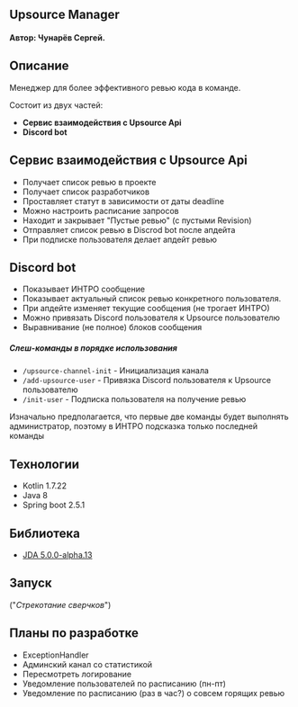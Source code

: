 ## Upsource Manager ##
#### Автор: Чунарёв Сергей. ####

## Описание ##

Менеджер для более эффективного ревью кода в команде.

Состоит из двух частей: 
- __Сервис взаимодействия с Upsource Api__
- __Discord bot__
## Сервис взаимодействия с Upsource Api ##
- Получает список ревью в проекте 
- Получает список разработчиков
- Проставляет статут в зависимости от даты deadline
- Можно настроить расписание запросов
- Находит и закрывает "Пустые ревью" (c пустыми Revision)
- Отправляет список ревью в Discrod bot после апдейта
- При подписке пользователя делает апдейт ревью

## Discord bot ##
- Показывает ИНТРО сообщение
- Показывает актуальный список ревью конкретного пользователя.
- При апдейте изменяет текущие сообщения (не трогает ИНТРО)
- Можно привязать Discord пользователя к Upsource пользователю
- Выравнивание (не полное) блоков сообщения

##### Слеш-команды в порядке использования
- `/upsource-channel-init` - Инициализация канала  
- `/add-upsource-user` - Привязка Discord пользователя к Upsource пользователю
- `/init-user` - Подписка пользователя на получение ревью

Изначально предполагается, что первые две команды будет выполнять администратор, 
поэтому в ИНТРО подсказка только последней команды

## Технологии ##
* Kotlin 1.7.22
* Java 8
* Spring boot 2.5.1

## Библиотека ##
* [JDA 5.0.0-alpha.13](https://github.com/DV8FromTheWorld/JDA)


## Запуск ## 
("*Стрекотание сверчков*")

## Планы по разработке ##
* ExceptionHandler
* Админский канал со статистикой
* Пересмотреть логирование 
* Уведомление пользователей по расписанию (пн-пт) 
* Уведомление по расписанию (раз в час?) о совсем горящих ревью
